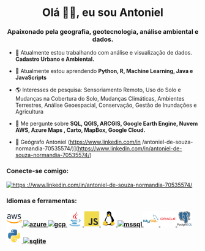 <h1 align="center">Olá 👋🏿, eu sou Antoniel</h1>
<h3 align="center">Apaixonado pela geografia, geotecnologia, análise ambiental e dados.</h3>

- 🔭 Atualmente estou trabalhando com análise e visualização de dados. **Cadastro Urbano e Ambiental.**

- 🌱 Atualmente estou aprendendo **Python, R, Machine Learning, Java e JavaScripts**

- 🌎 Interesses de pesquisa: Sensoriamento Remoto, Uso do Solo e Mudanças na Cobertura do Solo, Mudanças Climáticas, Ambientes Terrestres, Análise Geoespacial, Conservação, Gestão de Inundações e Agricultura

- 💬 Me pergunte sobre **SQL, QGIS, ARCGIS, Google Earth Engine, Nuvem AWS, Azure Maps , Carto, MapBox, Google Cloud.**

- 📄 Geógrafo Antoniel (https://www.linkedin.com/in /antoniel-de-souza-normandia-70535574/)](https://www.linkedin.com/in/antoniel-de-souza-normandia-70535574/)

<h3 align="left">Conecte-se comigo:</h3>
<p align="left">
<a href="https://linkedin.com/in /https://www.linkedin.com/in/antoniel-de-souza-normandia-70535574/" target="blank"><img align="center" src="https://raw.githubusercontent.com/rahuldkjain/github-profile-readme-generator/master/src/images/icons/Social/linked-in-alt.svg" alt="https ://www.linkedin.com/in/antoniel-de-souza-normandia-70535574/" altura="30" largura="40" /></a>
</p>

<h3 align="left"> Idiomas e ferramentas:
<p align="left"> <a href="https://aws.amazon.com" target="_blank" rel="noreferrer"> <img src="https://raw.githubusercontent.com/devicons/devicon/master/icons/amazonwebservices/amazonwebservices-original-wordmark.svg" alt="aws" width="40" height="40"/> </a> <a href="https://azure.microsoft.com/en-in/" target="_blank" rel="noreferrer"> <img src="https://www.vectorlogo.zone/logos/microsoft_azure/microsoft_azure-icon.svg" alt="azure" width="40" height="40"/> </a> <a href="https://cloud.google.com" target="_blank" rel="noreferrer"> <img src="https://www.vectorlogo.zone/logos/google_cloud/google_cloud-icon.svg" alt="gcp" width="40" height="40"/> </a> <a href="https://www.java.com" target="_blank" rel="noreferrer"> <img src="https://raw.githubusercontent.com/devicons/devicon/master/icons/java/java-original.svg" alt="java" width="40" height="40"/> </a> <a href="https://developer.mozilla.org/en-US/docs/Web/JavaScript" target="_blank" rel="noreferrer"> <img src="https://raw.githubusercontent.com/devicons/devicon/master/icons/javascript/javascript-original.svg" alt="javascript" width="40" height="40"/> </a> <a href="https://www.linux.org/" target="_blank" rel="noreferrer"> <img src="https://raw.githubusercontent.com/devicons/devicon/master/icons/linux/linux-original.svg" alt="linux" width="40" height="40"/> </a> <a href="https://www.microsoft.com/en-us/sql-server" target="_blank" rel="noreferrer"> <img src="https://www.svgrepo.com/show/303229/microsoft-sql-server-logo.svg" alt="mssql" width="40" height="40"/> </a> <a href="https://www.mysql.com/" target="_blank" rel="noreferrer"> <img src="https://raw.githubusercontent.com/devicons/devicon/master/icons/mysql/mysql-original-wordmark.svg" alt="mysql" width="40" height="40"/> </a> <a href="https://www.oracle.com/" target="_blank" rel="noreferrer"> <img src="https://raw.githubusercontent.com/devicons/devicon/master/icons/oracle/oracle-original.svg" alt="oracle" width="40" height="40"/> </a> <a href="https://www.postgresql.org" target="_blank" rel="noreferrer"> <img src="https://raw.githubusercontent.com/devicons/devicon/master/icons/postgresql/postgresql-original-wordmark.svg" alt="postgresql" width="40" height="40"/> </a> <a href="https://www.python.org" target="_blank" rel="noreferrer"> <img src="https://raw.githubusercontent.com/devicons/devicon/master/icons/python/python-original.svg" alt="python" width="40" height="40"/> </a> <a href="https://www.sqlite.org/" target="_blank" rel="noreferrer"> <img src="https://www.vectorlogo.zone/logos/sqlite/sqlite-icon.svg" alt="sqlite" width="40" height="40"/> </a> </p>
<!---
- 👋 Hi, I’m @GeoAntoniel
- 👀 I’m interested in ...
- 🌱 I’m currently learning ...
- 💞️ I’m looking to collaborate on ...
- 📫 How to reach me ...
- 😄 Pronouns: ...
- ⚡ Fun fact: ...

<!---
GeoAntoniel/GeoAntoniel is a ✨ special ✨ repository because its `README.md` (this file) appears on your GitHub profile.
You can click the Preview link to take a look at your changes.
--->
